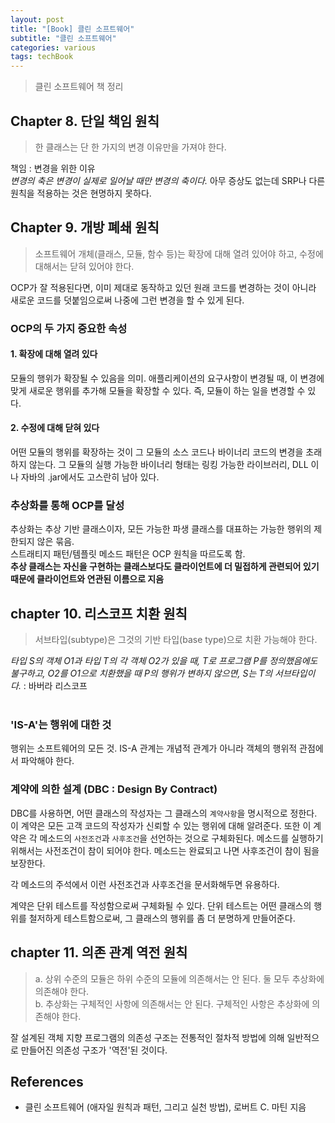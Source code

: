 ```yaml
---
layout: post
title: "[Book] 클린 소프트웨어"
subtitle: "클린 소프트웨어"
categories: various
tags: techBook
---
```

> 클린 소프트웨어 책 정리

## Chapter 8. 단일 책임 원칙
> 한 클래스는 단 한 가지의 변경 이유만을 가져야 한다.  


책임 : 변경을 위한 이유  
*변경의 축은 변경이 실제로 일어날 때만 변경의 축이다.* 아무 증상도 없는데 SRP나 다른 원칙을 적용하는 것은 현명하지 못하다.

## Chapter 9. 개방 폐쇄 원칙
> 소프트웨어 개체(클래스, 모듈, 함수 등)는 확장에 대해 열려 있어야 하고, 수정에 대해서는 닫혀 있어야 한다.  


OCP가 잘 적용된다면, 이미 제대로 동작하고 있던 원래 코드를 변경하는 것이 아니라 새로운 코드를 덧붙임으로써 나중에 그런 변경을 할 수 있게 된다.

### OCP의 두 가지 중요한 속성
#### 1. 확장에 대해 열려 있다
모듈의 행위가 확장될 수 있음을 의미. 애플리케이션의 요구사항이 변경될 때, 이 변경에 맞게 새로운 행위를 추가해 모듈을 확장할 수 있다. 즉, 모듈이 하는 일을 변경할 수 있다.

#### 2. 수정에 대해 닫혀 있다
어떤 모듈의 행위를 확장하는 것이 그 모듈의 소스 코드나 바이너리 코드의 변경을 초래하지 않는다. 그 모듈의 실행 가능한 바이너리 형태는 링킹 가능한 라이브러리, DLL 이나 자바의 .jar에서도 고스란히 남아 있다.

### 추상화를 통해 OCP를 달성
추상화는 추상 기반 클래스이자, 모든 가능한 파생 클래스를 대표하는 가능한 행위의 제한되지 않은 묶음.  
스트래티지 패턴/템플릿 메소드 패턴은 OCP 원칙을 따르도록 함.  
**추상 클래스는 자신을 구현하는 클래스보다도 클라이언트에 더 밀접하게 관련되어 있기 때문에 클라이언트와 연관된 이름으로 지음**  

## chapter 10. 리스코프 치환 원칙
> 서브타입(subtype)은 그것의 기반 타입(base type)으로 치환 가능해야 한다.  


*타입 S의 객체 O1과 타입 T의 각 객체 O2가 있을 때, T로 프로그램 P를 정의했음에도 불구하고, O2를 O1으로 치환했을 때 P의 행위가 변하지 않으면, S는 T의 서브타입이다.* : 바버라 리스코프  
<br/>

### 'IS-A'는 행위에 대한 것
행위는 소프트웨어의 모든 것. IS-A 관계는 개념적 관계가 아니라 객체의 행위적 관점에서 파악해야 한다.

### 계약에 의한 설계 (DBC : Design By Contract)
DBC를 사용하면, 어떤 클래스의 작성자는 그 클래스의 `계약사항`을 명시적으로 정한다. 이 계약은 모든 고객 코드의 작성자가 신뢰할 수 있는 행위에 대해 알려준다. 또한 이 계약은 각 메소드의 `사전조건`과 `사후조건`을 선언하는 것으로 구체화된다. 메소드를 실행하기 위해서는 사전조건이 참이 되어야 한다. 메소드는 완료되고 나면 사후조건이 참이 됨을 보장한다.  

각 메소드의 주석에서 이런 사전조건과 사후조건을 문서화해두면 유용하다.  

계약은 단위 테스트를 작성함으로써 구체화될 수 있다. 단위 테스트는 어떤 클래스의 행위를 철저하게 테스트함으로써, 그 클래스의 행위를 좀 더 분명하게 만들어준다.

## chapter 11. 의존 관계 역전 원칙
> a. 상위 수준의 모듈은 하위 수준의 모듈에 의존해서는 안 된다. 둘 모두 추상화에 의존해야 한다.  
> b. 추상화는 구체적인 사항에 의존해서는 안 된다. 구체적인 사항은 추상화에 의존해야 한다.  

잘 설계된 객체 지향 프로그램의 의존성 구조는 전통적인 절차적 방법에 의해 일반적으로 만들어진 의존성 구조가 '역전'된 것이다.




## References
- 클린 소프트웨어 (애자일 원칙과 패턴, 그리고 실천 방법), 로버트 C. 마틴 지음